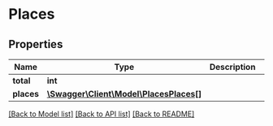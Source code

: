 # Places

## Properties
Name | Type | Description | Notes
------------ | ------------- | ------------- | -------------
**total** | **int** |  | [optional] 
**places** | [**\Swagger\Client\Model\PlacesPlaces[]**](PlacesPlaces.md) |  | [optional] 

[[Back to Model list]](../README.md#documentation-for-models) [[Back to API list]](../README.md#documentation-for-api-endpoints) [[Back to README]](../README.md)


